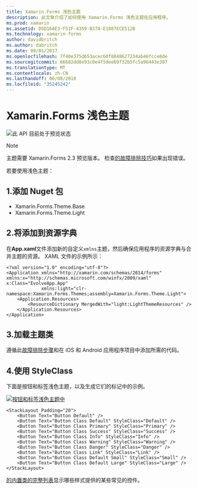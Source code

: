 ```yaml
---
title: Xamarin.Forms 浅色主题
description: 此文章介绍了如何使用 Xamarin.Forms 浅色主题在应用程序。
ms.prod: xamarin
ms.assetid: D5D16AE3-F51F-4359-B37A-E1087ECE512B
ms.technology: xamarin-forms
author: davidbritch
ms.author: dabritch
ms.date: 09/01/2017
ms.openlocfilehash: 7f40e375d653acec60f8848627234ab46fcce8de
ms.sourcegitcommit: 66682dd8e93c0e4f5dee69f32b5fc5a96443e307
ms.translationtype: MT
ms.contentlocale: zh-CN
ms.lasthandoff: 06/08/2018
ms.locfileid: "35245242"
---
```

# <a name="xamarinforms-light-theme"></a>Xamarin.Forms 浅色主题

![](~/media/shared/preview.png "此 API 目前处于预览状态")

> [!NOTE]
> 主题需要 Xamarin.Forms 2.3 预览版本。 检查[的故障排除技巧](~/xamarin-forms/user-interface/themes/index.md)如果出现错误。

若要使用浅色主题：

## <a name="1-add-nuget-packages"></a>1.添加 Nuget 包

* Xamarin.Forms.Theme.Base
* Xamarin.Forms.Theme.Light

## <a name="2-add-to-the-resource-dictionary"></a>2.将添加到资源字典

在**App.xaml**文件添加新的自定义`xmlns`主题，然后确保应用程序的资源字典与合并主题的资源。
XAML 文件的示例所示：

```xaml
<?xml version="1.0" encoding="utf-8"?>
<Application xmlns="http://xamarin.com/schemas/2014/forms" xmlns:x="http://schemas.microsoft.com/winfx/2009/xaml" x:Class="EvolveApp.App"
             xmlns:light="clr-namespace:Xamarin.Forms.Themes;assembly=Xamarin.Forms.Theme.Light">
    <Application.Resources>
        <ResourceDictionary MergedWith="light:LightThemeResources" />
    </Application.Resources>
</Application>
```

## <a name="3-load-theme-classes"></a>3.加载主题类

遵循此[故障排除步骤](~/xamarin-forms/user-interface/themes/index.md)和在 iOS 和 Android 应用程序项目中添加所需的代码。

## <a name="4-use-styleclass"></a>4.使用 StyleClass

下面是按钮和标签浅色主题，以及生成它们的标记中的示例。

[![](light-images/light-theme-sml.png "按钮和标签浅色主题中")](light-images/light-theme.png#lightbox "按钮和标签浅色主题中")

```xaml
<StackLayout Padding="20">
    <Button Text="Button Default" />
    <Button Text="Button Class Default" StyleClass="Default" />
    <Button Text="Button Class Primary" StyleClass="Primary" />
    <Button Text="Button Class Success" StyleClass="Success" />
    <Button Text="Button Class Info" StyleClass="Info" />
    <Button Text="Button Class Warning" StyleClass="Warning" />
    <Button Text="Button Class Danger" StyleClass="Danger" />
    <Button Text="Button Class Link" StyleClass="Link" />
    <Button Text="Button Class Default Small" StyleClass="Small" />
    <Button Text="Button Class Default Large" StyleClass="Large" />
</StackLayout>
```

[的内置类的完整列表](~/xamarin-forms/user-interface/themes/index.md)显示哪些样式提供的某些常见的控件。
